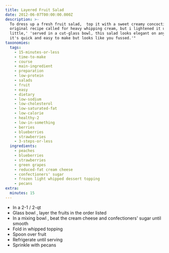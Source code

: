 ```yaml
---
title: Layered Fruit Salad
date: 2012-06-07T00:00:00.000Z
description: >-
  To dress up a fresh fruit salad,  top it with a sweet creamy concoction. 'the
  original recipe called for heavy whipping cream, but i lightened it up a
  little,' 'served in a cut-glass bowl, this salad looks elegant on any table.
  it's quick and easy to make but looks like you fussed.'"
taxonomies:
  tags:
    - 15-minutes-or-less
    - time-to-make
    - course
    - main-ingredient
    - preparation
    - low-protein
    - salads
    - fruit
    - easy
    - dietary
    - low-sodium
    - low-cholesterol
    - low-saturated-fat
    - low-calorie
    - healthy-2
    - low-in-something
    - berries
    - blueberries
    - strawberries
    - 3-steps-or-less
  ingredients:
    - peaches
    - blueberries
    - strawberries
    - green grapes
    - reduced-fat cream cheese
    - confectioners' sugar
    - frozen light whipped dessert topping
    - pecans
extra:
  minutes: 15
---
```

 - In a 2-1 / 2-qt
 - Glass bowl , layer the fruits in the order listed
 - In a mixing bowl , beat the cream cheese and confectioners' sugar until smooth
 - Fold in whipped topping
 - Spoon over fruit
 - Refrigerate until serving
 - Sprinkle with pecans
